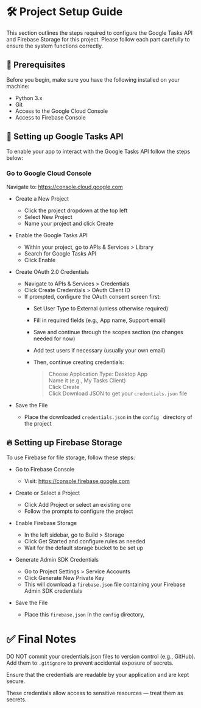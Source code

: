 # 🛠️ Project Setup Guide

This section outlines the steps required to configure the Google Tasks API and Firebase Storage for this project. Please follow each part carefully to ensure the system functions correctly.
## 📌 Prerequisites

Before you begin, make sure you have the following installed on your machine:

- Python 3.x
- Git
- Access to the Google Cloud Console
- Access to Firebase Console

## 🔧 Setting up Google Tasks API

To enable your app to interact with the Google Tasks API follow the steps below:

### Go to Google Cloud Console
Navigate to: https://console.cloud.google.com

- Create a New Project

    - Click the project dropdown at the top left
    - Select New Project
    - Name your project and click Create

- Enable the Google Tasks API
    - Within your project, go to APIs & Services > Library
    - Search for Google Tasks API
    - Click Enable

- Create OAuth 2.0 Credentials
    - Navigate to APIs & Services > Credentials
    - Click Create Credentials > OAuth Client ID
    - If prompted, configure the OAuth consent screen first:
        - Set User Type to External (unless otherwise required)
        - Fill in required fields (e.g., App name, Support email)
        - Save and continue through the scopes section (no changes needed for now)
        - Add test users if necessary (usually your own email)

        - Then, continue creating credentials:
            > Choose Application Type: Desktop App <br>
            > Name it (e.g., My Tasks Client) <br>
            > Click Create <br>
        Click Download JSON to get your `credentials.json` file

- Save the File
    - Place the downloaded `credentials.json` in the `config ` directory of the project 

## 🔥 Setting up Firebase Storage

To use Firebase for file storage, follow these steps:

- Go to Firebase Console
    - Visit: https://console.firebase.google.com

- Create or Select a Project
    - Click Add Project or select an existing one
    - Follow the prompts to configure the project
- Enable Firebase Storage
    - In the left sidebar, go to Build > Storage
    - Click Get Started and configure rules as needed
    - Wait for the default storage bucket to be set up

- Generate Admin SDK Credentials
    - Go to Project Settings > Service Accounts
    - Click Generate New Private Key
    - This will download a `firebase.json` file containing your Firebase Admin SDK credentials
- Save the File
    - Place this `firebase.json` in the `config` directory,

# ✅ Final Notes

DO NOT commit your credentials.json files to version control (e.g., GitHub). Add them to `.gitignore` to prevent accidental exposure of secrets.

Ensure that the credentials are readable by your application and are kept secure.

These credentials allow access to sensitive resources — treat them as secrets.